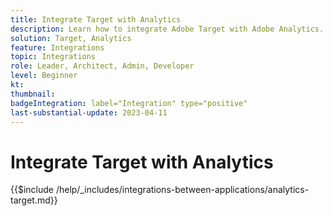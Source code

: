 ```yaml
---
title: Integrate Target with Analytics
description: Learn how to integrate Adobe Target with Adobe Analytics. 
solution: Target, Analytics
feature: Integrations
topic: Integrations
role: Leader, Architect, Admin, Developer
level: Beginner
kt:
thumbnail:
badgeIntegration: label="Integration" type="positive"
last-substantial-update: 2023-04-11
---
```


# Integrate Target with Analytics

{{$include /help/_includes/integrations-between-applications/analytics-target.md}}
